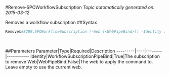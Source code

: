 #Remove&#8209;SPOWorkflowSubscription
*Topic automatically generated on: 2015-03-12*

Removes a workflow subscription
##Syntax
```powershell
Remove&#8209;SPOWorkflowSubscription [-Web [<WebPipeBind>]] -Identity [<WorkflowSubscriptionPipeBind>]
```
&nbsp;

##Parameters
Parameter|Type|Required|Description
---------|----|--------|-----------
Identity|WorkflowSubscriptionPipeBind|True|The subscription to remove
Web|WebPipeBind|False|The web to apply the command to. Leave empty to use the current web.
